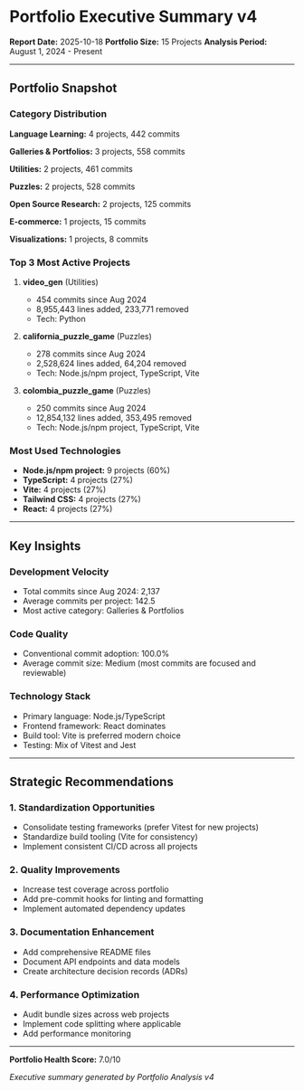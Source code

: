 # Portfolio Executive Summary v4

**Report Date:** 2025-10-18
**Portfolio Size:** 15 Projects
**Analysis Period:** August 1, 2024 - Present

---

## Portfolio Snapshot

### Category Distribution

**Language Learning:** 4 projects, 442 commits

**Galleries & Portfolios:** 3 projects, 558 commits

**Utilities:** 2 projects, 461 commits

**Puzzles:** 2 projects, 528 commits

**Open Source Research:** 2 projects, 125 commits

**E-commerce:** 1 projects, 15 commits

**Visualizations:** 1 projects, 8 commits

### Top 3 Most Active Projects

1. **video_gen** (Utilities)
   - 454 commits since Aug 2024
   - 8,955,443 lines added, 233,771 removed
   - Tech: Python

2. **california_puzzle_game** (Puzzles)
   - 278 commits since Aug 2024
   - 2,528,624 lines added, 64,204 removed
   - Tech: Node.js/npm project, TypeScript, Vite

3. **colombia_puzzle_game** (Puzzles)
   - 250 commits since Aug 2024
   - 12,854,132 lines added, 353,495 removed
   - Tech: Node.js/npm project, TypeScript, Vite

### Most Used Technologies

- **Node.js/npm project:** 9 projects (60%)
- **TypeScript:** 4 projects (27%)
- **Vite:** 4 projects (27%)
- **Tailwind CSS:** 4 projects (27%)
- **React:** 4 projects (27%)


---

## Key Insights

### Development Velocity
- Total commits since Aug 2024: 2,137
- Average commits per project: 142.5
- Most active category: Galleries & Portfolios

### Code Quality
- Conventional commit adoption: 100.0%
- Average commit size: Medium (most commits are focused and reviewable)

### Technology Stack
- Primary language: Node.js/TypeScript
- Frontend framework: React dominates
- Build tool: Vite is preferred modern choice
- Testing: Mix of Vitest and Jest

---

## Strategic Recommendations

### 1. Standardization Opportunities
- Consolidate testing frameworks (prefer Vitest for new projects)
- Standardize build tooling (Vite for consistency)
- Implement consistent CI/CD across all projects

### 2. Quality Improvements
- Increase test coverage across portfolio
- Add pre-commit hooks for linting and formatting
- Implement automated dependency updates

### 3. Documentation Enhancement
- Add comprehensive README files
- Document API endpoints and data models
- Create architecture decision records (ADRs)

### 4. Performance Optimization
- Audit bundle sizes across web projects
- Implement code splitting where applicable
- Add performance monitoring

---

**Portfolio Health Score:** 7.0/10

*Executive summary generated by Portfolio Analysis v4*
